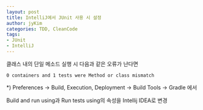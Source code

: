 ```yaml
---
layout: post
title: IntelliJ에서 JUnit 사용 시 설정
author: jyKim
categories: TDD, CleanCode
tags:
- JUnit
- IntelliJ
---
```


클래스 내의 단일 메소드 실행 시 다음과 같은 오류가 난다면

```text
0 containers and 1 tests were Method or class mismatch
```

*) Preferences -> Build, Execution, Deployment -> Build Tools -> Gradle 에서

Build and run using과 Run tests using의 속성을 Intellij IDEA로 변경

